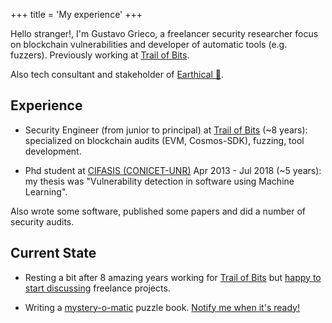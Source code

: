 +++
title = 'My experience'
+++

Hello stranger!, I'm Gustavo Grieco, a freelancer security researcher focus on blockchain vulnerabilities and developer of automatic tools (e.g. fuzzers). Previously working at [Trail of Bits](https://www.trailofbits.com/).

Also tech consultant and stakeholder of [Earthical 🌱](https://www.earthicalinnovations.com/).

## Experience

* Security Engineer (from junior to principal) at [Trail of Bits](https://www.trailofbits.com/) (~8 years): specialized on blockchain audits (EVM, Cosmos-SDK), fuzzing, tool development.

* Phd student at [CIFASIS (CONICET-UNR)](https://www.cifasis-conicet.gov.ar) Apr 2013 - Jul 2018 (~5 years): my thesis was "Vulnerability detection in software using Machine Learning".

Also wrote some software, published some papers and did a number of security audits.

## Current State

* Resting a bit after 8 amazing years working for [Trail of Bits](https://www.trailofbits.com/) but [happy to start discussing](https://forms.gle/V3jt7C2JQgZhoXfe9) freelance projects.

* Writing a [mystery-o-matic](https://mystery-o-matic.com) puzzle book. [Notify me when it's ready!](https://stats.sender.net/forms/e5yRQR/view)
